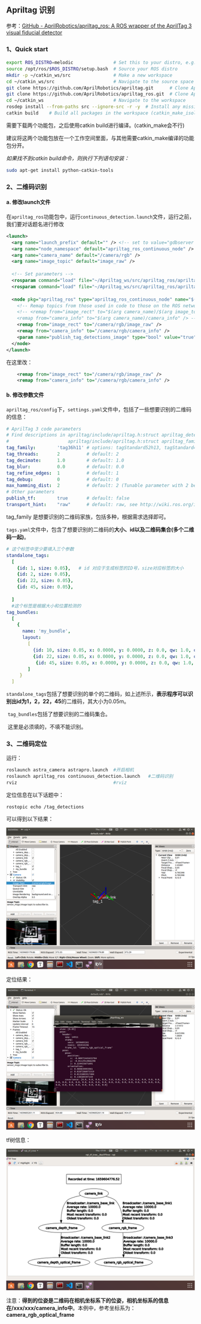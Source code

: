 ## Apriltag 识别

参考：[GitHub - AprilRobotics/apriltag_ros: A ROS wrapper of the AprilTag 3 visual fiducial detector](https://github.com/AprilRobotics/apriltag_ros)

### 1、Quick start

```sh
export ROS_DISTRO=melodic               # Set this to your distro, e.g. kinetic or melodic
source /opt/ros/$ROS_DISTRO/setup.bash  # Source your ROS distro 
mkdir -p ~/catkin_ws/src                # Make a new workspace 
cd ~/catkin_ws/src                      # Navigate to the source space
git clone https://github.com/AprilRobotics/apriltag.git      # Clone Apriltag library
git clone https://github.com/AprilRobotics/apriltag_ros.git  # Clone Apriltag ROS wrapper
cd ~/catkin_ws                          # Navigate to the workspace
rosdep install --from-paths src --ignore-src -r -y  # Install any missing packages
catkin build    # Build all packages in the workspace (catkin_make_isolated will work also)
```

需要下载两个功能包，之后使用catkin build进行编译。(catkin_make会不行)

建议将这两个功能包放在一个工作空间里面，与其他需要catkin_make编译的功能包分开。

*如果找不到catkin build命令，则执行下列语句安装：*

```sh
sudo apt-get install python-catkin-tools
```

### 2、二维码识别

#### a. 修改launch文件

​	在`apriltag_ros`功能包中，运行`continuous_detection.launch`文件，运行之前，我们要对话题名进行修改

```xml
<launch>
  <arg name="launch_prefix" default="" /> <!-- set to value="gdbserver localhost:10000" for remote debugging -->
  <arg name="node_namespace" default="apriltag_ros_continuous_node" />
  <arg name="camera_name" default="/camera/rgb" />
  <arg name="image_topic" default="image_raw" />

  <!-- Set parameters -->
  <rosparam command="load" file="~/Apriltag_ws/src/apriltag_ros/apriltag_ros/config/settings.yaml" ns="$(arg node_namespace)" />
  <rosparam command="load" file="~/Apriltag_ws/src/apriltag_ros/apriltag_ros/config/tags.yaml" ns="$(arg node_namespace)" />
  
  <node pkg="apriltag_ros" type="apriltag_ros_continuous_node" name="$(arg node_namespace)" clear_params="true" output="screen" launch-prefix="$(arg launch_prefix)" >
    <!-- Remap topics from those used in code to those on the ROS network -->
    <!-- <remap from="image_rect" to="$(arg camera_name)/$(arg image_topic)" />
    <remap from="camera_info" to="$(arg camera_name)/camera_info" /> -->
    <remap from="image_rect" to="/camera/rgb/image_raw" />
    <remap from="camera_info" to="/camera/rgb/camera_info" />
    <param name="publish_tag_detections_image" type="bool" value="true" />      <!-- default: false -->
  </node>
</launch>

```

在这里改：

```xml
    <remap from="image_rect" to="/camera/rgb/image_raw" />
    <remap from="camera_info" to="/camera/rgb/camera_info" />
```

#### b. 修改参数文件

​	`apriltag_ros/config`下，`settings.yaml`文件中，包括了一些想要识别的二维码的信息：

```yaml
# AprilTag 3 code parameters
# Find descriptions in apriltag/include/apriltag.h:struct apriltag_detector
#                      apriltag/include/apriltag.h:struct apriltag_family
tag_family:        'tag36h11' # options: tagStandard52h13, tagStandard41h12, tag36h11, tag25h9, tag16h5, tagCustom48h12, tagCircle21h7, tagCircle49h12
tag_threads:       2          # default: 2
tag_decimate:      1.0        # default: 1.0
tag_blur:          0.0        # default: 0.0
tag_refine_edges:  1          # default: 1
tag_debug:         0          # default: 0
max_hamming_dist:  2          # default: 2 (Tunable parameter with 2 being a good choice - values >=3 consume large amounts of memory. Choose the largest value possible.)
# Other parameters
publish_tf:        true       # default: false
transport_hint:    "raw"      # default: raw, see http://wiki.ros.org/image_transport#Known_Transport_Packages for options

```

tag_family 是想要识别的二维码家族，包括多种，根据需求选择即可。

​	`tags.yaml`文件中，包含了想要识别的二维码的**大小、id以及二维码集合(多个二维码一起)**。

```yaml
# 这个标签中至少要填入三个参数
standalone_tags:
  [
    {id: 1, size: 0.05},   # id 对应于生成标签的ID号，size对应标签的大小
    {id: 2, size: 0.05},
    {id: 22, size: 0.05},
    {id: 45, size: 0.05},
  
  ]
  #这个标签是根据大小和位置检测的
tag_bundles:
  [
    {
      name: 'my_bundle',
      layout:
        [
          {id: 10, size: 0.05, x: 0.0000, y: 0.0000, z: 0.0, qw: 1.0, qx: 0.0, qy: 0.0, qz: 0.0},                # id 对应于生成标签（二维码）的ID号，size对应标签的大小
          {id: 22, size: 0.05, x: 0.0000, y: 0.0000, z: 0.0, qw: 1.0, qx: 0.0, qy: 0.0, qz: 0.0},                # 我选用的是22和45号标签
           {id: 45, size: 0.05, x: 0.0000, y: 0.0000, z: 0.0, qw: 1.0, qx: 0.0, qy: 0.0, qz: 0.0},               # id 对应于生成标签（二维码）的ID号，size对应标签的大小
        ]
     } 
  ]
```

​	`standalone_tags`包括了想要识别的单个的二维码，如上述所示，**表示程序可以识别出id为1，2，22，45**的二维码，其大小为0.05m。

​	`tag_bundles`包括了想要识别的二维码集合。

​	这里是必须填的，不填不能识别。

### 3、二维码定位

运行：

```sh
roslaunch astra_camera astrapro.launch  #开启相机
roslaunch apriltag_ros continuous_detection.launch   #二维码识别
rviz									#rviz
```

定位信息在以下话题中：

```
rostopic echo /tag_detections
```

可以得到以下结果：

![2](2.png)

定位结果：

![3](3.png)

tf树信息：

![1](1.png)

​	注意：**得到的位姿是二维码在相机坐标系下的位姿，相机坐标系的信息在/xxx/xxx/camera_info中**。本例中，参考坐标系为：**camera_rgb_optical_frame**



